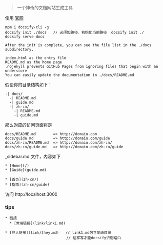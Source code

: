 > 一个神奇的文档网站生成工具

使用 [官网](https://docsify.js.org/#/zh-cn/)
```
npm i docsify-cli -g
docsify init ./docs   // 必须加路径，初始化当前路径  docsify init ./
docsify serve docs  

After the init is complete, you can see the file list in the ./docs subdirectory.

index.html as the entry file
README.md as the home page
.nojekyll prevents GitHub Pages from ignoring files that begin with an underscore
You can easily update the documentation in ./docs/README.md
```



假设你的目录结构如下：
```
-| docs/
  -| README.md
  -| guide.md
  -| zh-cn/
    -| README.md
    -| guide.md
```
那么对应的访问页面将是  
```
docs/README.md        => http://domain.com
docs/guide.md         => http://domain.com/guide
docs/zh-cn/README.md  => http://domain.com/zh-cn/
docs/zh-cn/guide.md   => http://domain.com/zh-cn/guide
```
_sidebar.md 文件，内容如下
```
* [Home](/)
* [Guide](guide.md)

* [首页](zh-cn/)
* [指南](zh-cn/guide)
```
访问 http://localhost:3000


### tips

```
* 链接
  * [常用链接](link/link1.md)

* [熟人链接](link/they.md)   // link1.md包含同级目录
                            // 这样写才能docsify识别路由
```